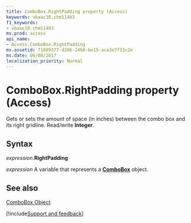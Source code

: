 ```yaml
---
title: ComboBox.RightPadding property (Access)
keywords: vbaac10.chm11483
f1_keywords:
- vbaac10.chm11483
ms.prod: access
api_name:
- Access.ComboBox.RightPadding
ms.assetid: 71089377-d206-24b0-be15-aca3e7f33c2e
ms.date: 06/08/2017
localization_priority: Normal
---
```



# ComboBox.RightPadding property (Access)

Gets or sets the amount of space (in inches) between the combo box and its right gridline. Read/write  **Integer**.


## Syntax

_expression_.**RightPadding**

_expression_ A variable that represents a **[ComboBox](Access.ComboBox.md)** object.


## See also


[ComboBox Object](Access.ComboBox.md)

[!include[Support and feedback](~/includes/feedback-boilerplate.md)]